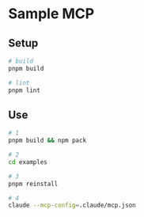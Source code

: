 # Sample MCP

## Setup

```sh
# build
pnpm build

# lint
pnpm lint
```

## Use

```sh
# 1
pnpm build && npm pack

# 2
cd examples

# 3
pnpm reinstall

# 4
claude --mcp-config=.claude/mcp.json
```
